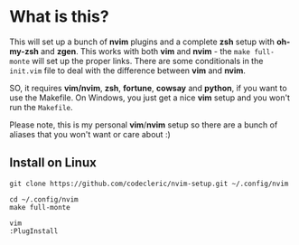 # What is this?

This will set up a bunch of **nvim** plugins and a complete **zsh** setup with
**oh-my-zsh** and **zgen**.  This works with both **vim** and **nvim** - the
`make full-monte` will set up the proper links.  There are some conditionals in
the `init.vim` file to deal with the difference between **vim** and **nvim**.

SO, it requires **vim/nvim**, **zsh**, **fortune**, **cowsay** and **python**,
if you want to use the Makefile.  On Windows, you just get a nice **vim** setup
and you won't run the `Makefile`.

Please note, this is my personal **vim**/**nvim** setup so there are a bunch of
aliases that you won't want or care about :)

## Install on Linux
    git clone https://github.com/codecleric/nvim-setup.git ~/.config/nvim
    
    cd ~/.config/nvim
    make full-monte

    vim
    :PlugInstall

